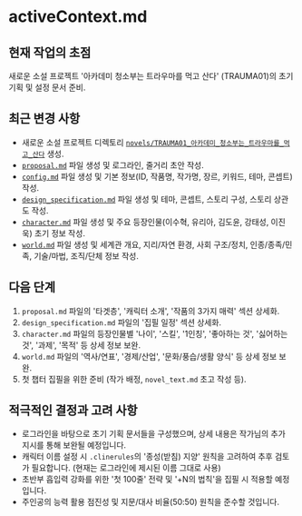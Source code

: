 # activeContext.md

## 현재 작업의 초점
새로운 소설 프로젝트 '아카데미 청소부는 트라우마를 먹고 산다' (TRAUMA01)의 초기 기획 및 설정 문서 준비.

## 최근 변경 사항
*   새로운 소설 프로젝트 디렉토리 [`novels/TRAUMA01_아카데미_청소부는_트라우마를_먹고_산다`](novels/TRAUMA01_아카데미_청소부는_트라우마를_먹고_산다) 생성.
*   [`proposal.md`](novels/TRAUMA01_아카데미_청소부는_트라우마를_먹고_산다/proposal.md) 파일 생성 및 로그라인, 줄거리 초안 작성.
*   [`config.md`](novels/TRAUMA01_아카데미_청소부는_트라우마를_먹고_산다/config.md) 파일 생성 및 기본 정보(ID, 작품명, 작가명, 장르, 키워드, 테마, 콘셉트) 작성.
*   [`design_specification.md`](novels/TRAUMA01_아카데미_청소부는_트라우마를_먹고_산다/design_specification.md) 파일 생성 및 테마, 콘셉트, 스토리 구성, 스토리 상관도 작성.
*   [`character.md`](novels/TRAUMA01_아카데미_청소부는_트라우마를_먹고_산다/character.md) 파일 생성 및 주요 등장인물(이수혁, 유리아, 김도윤, 강태성, 이진욱) 초기 정보 작성.
*   [`world.md`](novels/TRAUMA01_아카데미_청소부는_트라우마를_먹고_산다/world.md) 파일 생성 및 세계관 개요, 지리/자연 환경, 사회 구조/정치, 인종/종족/민족, 기술/마법, 조직/단체 정보 작성.

## 다음 단계
1.  `proposal.md` 파일의 '타겟층', '캐릭터 소개', '작품의 3가지 매력' 섹션 상세화.
2.  `design_specification.md` 파일의 '집필 일정' 섹션 상세화.
3.  `character.md` 파일의 등장인물별 '나이', '스킬', '1인칭', '좋아하는 것', '싫어하는 것', '과제', '목적' 등 상세 정보 보완.
4.  `world.md` 파일의 '역사/연표', '경제/산업', '문화/풍습/생활 양식' 등 상세 정보 보완.
5.  첫 챕터 집필을 위한 준비 (작가 배정, `novel_text.md` 초고 작성 등).

## 적극적인 결정과 고려 사항
*   로그라인을 바탕으로 초기 기획 문서들을 구성했으며, 상세 내용은 작가님의 추가 지시를 통해 보완될 예정입니다.
*   캐릭터 이름 설정 시 `.clinerules`의 '종성(받침) 지양' 원칙을 고려하여 추후 검토가 필요합니다. (현재는 로그라인에 제시된 이름 그대로 사용)
*   초반부 흡입력 강화를 위한 '첫 100줄' 전략 및 '+N의 법칙'을 집필 시 적용할 예정입니다.
*   주인공의 능력 활용 점진성 및 지문/대사 비율(50:50) 원칙을 준수할 것입니다.